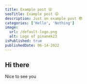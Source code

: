 ```yaml
---
title: Example post 😜
seoTitle: Example post 😜
description: Just an example post 😎
categories: ['Hello', 'Nothing']
image:
  url: /default-logo.png
  alt: Logo of pinanek23
isPublished: true
publishedDate: 06-14-2022
---
```


## Hi there

Nice to see you
